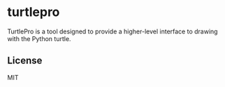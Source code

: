 # turtlepro

TurtlePro is a tool designed to provide a higher-level interface to drawing with the Python turtle.


License
----
MIT
